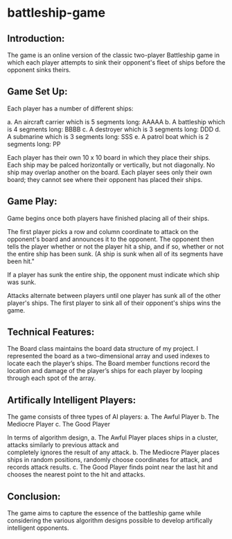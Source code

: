 # battleship-game

## Introduction:
The game is an online version of the classic two-player Battleship game in which each player attempts to sink their opponent's fleet of ships before the opponent sinks theirs.

## Game Set Up:
Each player has a number of different ships:

  a. An aircraft carrier which is 5 segments long: AAAAA
  b. A battleship which is 4 segments long: BBBB
  c. A destroyer which is 3 segments long: DDD
  d. A submarine which is 3 segments long: SSS
  e. A patrol boat which is 2 segments long: PP

Each player has their own 10 x 10 board in which they place their ships. Each ship may be palced horizontally or vertically, but not diagonally. No ship may overlap another on the board. Each player sees only their own board; they cannot see where their opponent has placed their ships.

## Game Play:
Game begins once both players have finished placing all of their ships. 

The first player picks a row and column coordinate to attack on the opponent's board and announces it to the opponent. The opponent then tells the player whether or not the player hit a ship, and if so, whether or not the entire ship has been sunk. (A ship is sunk when all of its segments have been hit."

If a player has sunk the entire ship, the opponent must indicate which ship was sunk.

Attacks alternate between players until one player has sunk all of the other player's ships. The first player to sink all of their opponent's ships wins the game.

## Technical Features:
The Board class maintains the board data structure of my project. I represented the board as a two-dimensional array and used indexes to locate each the player’s ships. The Board member functions record the location and damage of the player’s ships for each player by looping through each spot of the array.

## Artifically Intelligent Players:
The game consists of three types of AI players:
  a. The Awful Player
  b. The Mediocre Player
  c. The Good Player

In terms of algorithm design, 
  a. The Awful Player places ships in a cluster, attacks similarly to previous attack and         
     completely ignores the result of any attack.
  b. The Mediocre Player places ships in random positions, randomly choose coordinates for 
     attack, and records attack results.
  c. The Good Player finds point near the last hit and chooses the nearest point to the hit and 
     attacks. 

## Conclusion:
The game aims to capture the essence of the battleship game while considering the various algorithm designs possible to develop artifically intelligent opponents. 


